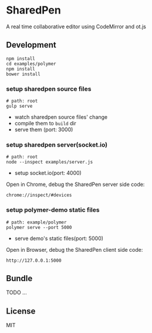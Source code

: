# SharedPen
A real time collaborative editor using CodeMirror and ot.js

## Development
```
npm install
cd examples/polymer
npm install
bower install
```

### setup sharedpen source files
```
# path: root
gulp serve
```

- watch sharedpen source files' change
- compile them to `build` dir
- serve them (port: 3000)

### setup sharedpen server(socket.io)
```
# path: root
node --inspect examples/server.js
```

- setup socket.io(port: 4000)

Open in Chrome, debug the SharedPen server side code:
```
chrome://inspect/#devices
```

### setup polymer-demo static files
```
# path: example/polymer
polymer serve --port 5000
```

- serve demo's static files(port: 5000)

Open in Browser, debug the SharedPen client side code:
```
http://127.0.0.1:5000
```

## Bundle
TODO ...

## License
MIT
